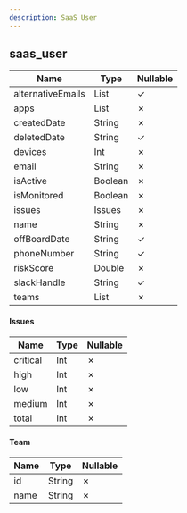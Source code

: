```yaml
---
description: SaaS User
---
```

saas_user
---------

| **Name**          | **Type**     | **Nullable** |
| ----------------- | ------------ | ------------ |
| alternativeEmails | List<String> | &check;      |
| apps              | List<String> | &cross;      |
| createdDate       | String       | &cross;      |
| deletedDate       | String       | &check;      |
| devices           | Int          | &cross;      |
| email             | String       | &cross;      |
| isActive          | Boolean      | &cross;      |
| isMonitored       | Boolean      | &cross;      |
| issues            | Issues       | &cross;      |
| name              | String       | &cross;      |
| offBoardDate      | String       | &check;      |
| phoneNumber       | String       | &check;      |
| riskScore         | Double       | &cross;      |
| slackHandle       | String       | &check;      |
| teams             | List<Team>   | &cross;      |

#### Issues
| **Name** | **Type** | **Nullable** |
| -------- | -------- | ------------ |
| critical | Int      | &cross;      |
| high     | Int      | &cross;      |
| low      | Int      | &cross;      |
| medium   | Int      | &cross;      |
| total    | Int      | &cross;      |

#### Team
| **Name** | **Type** | **Nullable** |
| -------- | -------- | ------------ |
| id       | String   | &cross;      |
| name     | String   | &cross;      |
